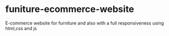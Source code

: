 # funiture-ecommerce-website
E-commerce website for furniture and also with a full responsiveness using html,css and js
